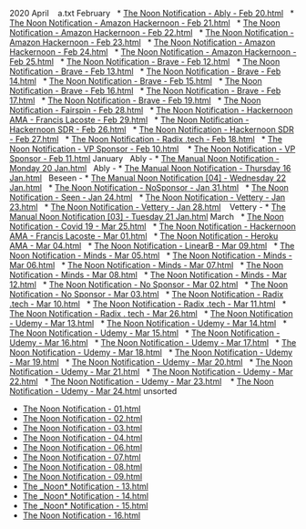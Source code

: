 2020
April
   a.txt
February
  * [The Noon Notification - Ably - Feb 20.html]()
  * [The Noon Notification - Amazon Hackernoon - Feb 21.html]()
  * [The Noon Notification - Amazon Hackernoon - Feb 22.html]()
  * [The Noon Notification - Amazon Hackernoon - Feb 23.html]()
  * [The Noon Notification - Amazon Hackernoon - Feb 24.html]()
  * [The Noon Notification - Amazon Hackernoon - Feb 25.html]()
  * [The Noon Notification - Brave - Feb 12.html]()
  * [The Noon Notification - Brave - Feb 13.html]()
  * [The Noon Notification - Brave - Feb 14.html]()
  * [The Noon Notification - Brave - Feb 15.html]()
  * [The Noon Notification - Brave - Feb 16.html]()
  * [The Noon Notification - Brave - Feb 17.html]()
  * [The Noon Notification - Brave - Feb 19.html]()
  * [The Noon Notification - Fairspin - Feb 28.html]()
  * [The Noon Notification - Hackernoon AMA - Francis Lacoste - Feb 29.html]()
  * [The Noon Notification - Hackernoon SDR - Feb 26.html]()
  * [The Noon Notification - Hackernoon SDR - Feb 27.html]()
  * [The Noon Notification - Radix .tech - Feb 18.html]()
  * [The Noon Notification - VP Sponsor - Feb 10.html]()
   * [The Noon Notification - VP Sponsor - Feb 11.html]()
January
  Ably - * [The Manual Noon Notification - Monday 20 Jan.html]()
  Ably - * [The Manual Noon Notification - Thursday 16 Jan.html]()
  Beseen - * [The Manual Noon Notification [04] - Wednesday 22 Jan.html]()
  * [The Noon Notification - NoSponsor - Jan 31.html]()
  * [The Noon Notification - Seen - Jan 24.html]()
  * [The Noon Notification - Vettery - Jan 23.html]()
  * [The Noon Notification - Vettery - Jan 28.html]()
   Vettery - * [The Manual Noon Notification [03] - Tuesday 21 Jan.html]()
March
  * [The Noon Notification - Covid 19 - Mar 25.html]()
  * [The Noon Notification - Hackernoon AMA - Francis Lacoste - Mar 01.html]()
  * [The Noon Notification - Heroku AMA - Mar 04.html]()
  * [The Noon Notification - LinearB - Mar 09.html]()
  * [The Noon Notification - Minds - Mar 05.html]()
  * [The Noon Notification - Minds - Mar 06.html]()
  * [The Noon Notification - Minds - Mar 07.html]()
  * [The Noon Notification - Minds - Mar 08.html]()
  * [The Noon Notification - Minds - Mar 12.html]()
  * [The Noon Notification - No Sponsor - Mar 02.html]()
  * [The Noon Notification - No Sponsor - Mar 03.html]()
  * [The Noon Notification - Radix .tech - Mar 10.html]()
  * [The Noon Notification - Radix .tech - Mar 11.html]()
  * [The Noon Notification - Radix . tech - Mar 26.html]()
  * [The Noon Notification - Udemy - Mar 13.html]()
  * [The Noon Notification - Udemy - Mar 14.html]()
  * [The Noon Notification - Udemy - Mar 15.html]()
  * [The Noon Notification - Udemy - Mar 16.html]()
  * [The Noon Notification - Udemy - Mar 17.html]()
  * [The Noon Notification - Udemy - Mar 18.html]()
  * [The Noon Notification - Udemy - Mar 19.html]()
  * [The Noon Notification - Udemy - Mar 20.html]()
  * [The Noon Notification - Udemy - Mar 21.html]()
  * [The Noon Notification - Udemy - Mar 22.html]()
  * [The Noon Notification - Udemy - Mar 23.html]()
   * [The Noon Notification - Udemy - Mar 24.html]()
unsorted
* [The Noon Notification - 01.html]()
* [The Noon Notification - 02.html]()
* [The Noon Notification - 03.html]()
* [The Noon Notification - 04.html]()
* [The Noon Notification - 06.html]()
* [The Noon Notification - 07.html]()
* [The Noon Notification - 08.html]()
* [The Noon Notification - 09.html]()
* [The \_Noon* Notification - 13.html]()
* [The \_Noon* Notification - 14.html]()
* [The \_Noon\* Notification - 15.html]()
* [The Noon Notification - 16.html]()
